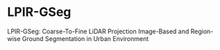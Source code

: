 # LPIR-GSeg
LPIR-GSeg: Coarse-To-Fine LiDAR Projection Image-Based and Region-wise Ground Segmentation in Urban Environment
